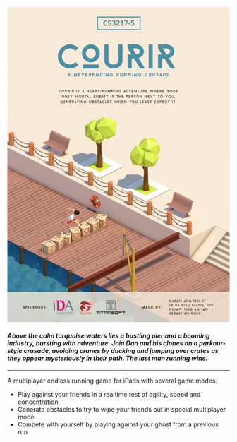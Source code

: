 ![STePS poster](/Steps/poster.png)

#### *Above the calm turquoise waters lies a bustling pier and a booming industry, bursting with adventure. Join Dan and his clones on a parkour-style crusade, avoiding cranes by ducking and jumping over crates as they appear mysteriously in their path. The last man running wins.*

---

A multiplayer endless running game for iPads with several game modes.
* Play against your friends in a realtime test of agility, speed and concentration
* Generate obstacles to try to wipe your friends out in special multiplayer mode
* Compete with yourself by playing against your ghost from a previous run
